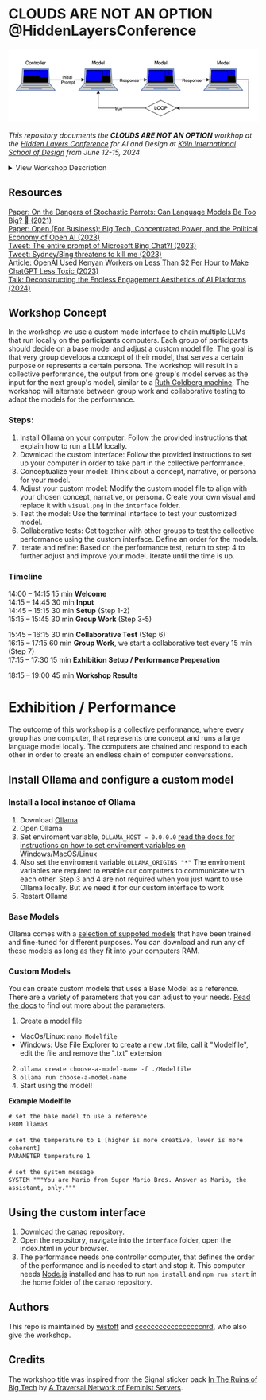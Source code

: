 # CLOUDS ARE NOT AN OPTION @HiddenLayersConference

![](setup.png)

_This repository documents the **CLOUDS ARE NOT AN OPTION** workhop at the [Hidden Layers Conference](https://hiddenlayers.de/) for AI and Design at [Köln International School of Design](https://kisd.de/en/) from June 12-15, 2024_

<details>
  <summary>View Workshop Description</summary>
The workshop CLOUDS ARE NOT AN OPTION will contextualise recent AI systems according to their scale and within their vast infrastructure in that current developments in large language models manifest two main characteristics: as big as possible -- and as open as necessary. In this workshop we will take a closer look at the implications of the corporate min-maxing of both features by questioning the apparent 'openness' and fixation on large scale parameter values of these systems. The current critical AI discourse and prevailing local-first approaches will guide us along the way and form an intersection that will serve as a necessary critical toolset to approach the responsible and sustainable integration of AI technologies in user applications.
Together we aim to provide a basic understanding of the internal mechanisms of large language models, their underlying training structure, datasets and tools, while offering concrete practical insights into how to run small scale models, offline and locally using alternative open source approaches. The outcome of this workshop will be a collective screencast, which shares our gathered insights and yields an alternative way to practise the ambiguous technological stack.
</details>

## Resources
[Paper: On the Dangers of Stochastic Parrots: Can Language Models Be Too Big? 🦜 (2021)](https://dl.acm.org/doi/10.1145/3442188.3445922)  
[Paper: Open (For Business): Big Tech, Concentrated Power, and the Political Economy of Open AI (2023)](https://papers.ssrn.com/sol3/papers.cfm?abstract_id=4543807)  
[Tweet: The entire prompt of Microsoft Bing Chat?! (2023)](https://x.com/kliu128/status/1623472922374574080)  
[Tweet: Sydney/Bing threatens to kill me (2023)](https://x.com/sethlazar/status/1626257535178280960)  
[Article: OpenAI Used Kenyan Workers on Less Than $2 Per Hour to Make ChatGPT Less Toxic (2023)](https://time.com/6247678/openai-chatgpt-kenya-workers/)  
[Talk: Deconstructing the Endless Engagement Aesthetics of AI Platforms (2024)](https://youtu.be/4AOYm72N0YE?si=_cIE0gC9ohUcoSom&t=311)  

## Workshop Concept
In the workshop we use a custom made interface to chain multiple LLMs that run locally on the participants computers. Each group of participants should decide on a base model and adjust a custom model file. The goal is that very group develops a concept of their model, that serves a certain purpose or represents a certain persona. The workshop will result in a collective performance, the output from one group's model serves as the input for the next group's model, similar to a [Ruth Goldberg machine](https://en.wikipedia.org/wiki/Rube_Goldberg_machine). The workshop will alternate between group work and collaborative testing to adapt the models for the performance. 

### Steps:
1. Install Ollama on your computer: Follow the provided instructions that explain how to run a LLM locally.
2. Download the custom interface: Follow the provided instructions to set up your computer in order to take part in the collective performance.  
3. Conceptualize your model: Think about a concept, narrative, or persona for your model.  
4. Adjust your custom model: Modify the custom model file to align with your chosen concept, narrative, or persona. Create your own visual and replace it with `visual.png` in the `interface` folder. 
5. Test the model: Use the terminal interface to test your customized model.  
6. Collaborative tests: Get together with other groups to test the collective performance using the custom interface. Define an order for the models. 
7. Iterate and refine: Based on the performance test, return to step 4 to further adjust and improve your model. Iterate until the time is up.  

### Timeline

14:00 – 14:15 15 min **Welcome**  
14:15 – 14:45 30 min **Input**  
14:45 – 15:15 30 min **Setup** (Step 1-2)  
15:15 – 15:45 30 min **Group Work** (Step 3-5)  

15:45 – 16:15 30 min **Collaborative Test** (Step 6)  
16:15 – 17:15 60 min **Group Work**, we start a collaborative test every 15 min (Step 7)  
17:15 – 17:30 15 min **Exhibition Setup / Performance Preperation**  

18:15 – 19:00 45 min **Workshop Results**

# Exhibition / Performance
The outcome of this workshop is a collective performance, where every group has one computer, that represents one concept and runs a large language model locally. The computers are chained and respond to each other in order to create an endless chain of computer conversations.

## Install Ollama and configure a custom model 

### Install a local instance of Ollama

1. Download [Ollama](https://www.ollama.com/)
2. Open Ollama
3. Set enviroment variable, `OLLAMA_HOST = 0.0.0.0` [read the docs for instructions on how to set enviroment variables on Windows/MacOS/Linux](https://github.com/ollama/ollama/blob/main/docs/faq.md#how-do-i-configure-ollama-server)
4. Also set the enviroment variable `OLLAMA_ORIGINS "*"` The enviroment variables are required to enable our computers to communicate with each other. Step 3 and 4 are not required when you just want to use Ollama locally. But we need it for our custom interface to work
5. Restart Ollama

### Base Models
Ollama comes with a [selection of suppoted models](https://ollama.com/library) that have been trained and fine-tuned for different purposes. You can download and run any of these models as long as they fit into your computers RAM. 

### Custom Models
You can create custom models that uses a Base Model as a reference. There are a variety of parameters that you can adjust to your needs. [Read the docs](https://github.com/ollama/ollama/blob/main/docs/modelfile.md) to find out more about the parameters. 

1. Create a model file
- MacOs/Linux: `nano Modelfile`
- Windows: Use File Explorer to create a new .txt file, call it "Modelfile", edit the file and remove the ".txt" extension
2. `ollama create choose-a-model-name -f ./Modelfile`
3. `ollama run choose-a-model-name`
4. Start using the model!

**Example Modelfile**
``` 
# set the base model to use a reference
FROM llama3

# set the temperature to 1 [higher is more creative, lower is more coherent]
PARAMETER temperature 1

# set the system message
SYSTEM """You are Mario from Super Mario Bros. Answer as Mario, the assistant, only."""
```

## Using the custom interface

1. Download the [canao](https://github.com/gruppe5org/canao.git) repository. 
2. Open the repository, navigate into the `interface` folder, open the index.html in your browser.
3. The performance needs one controller computer, that defines the order of the performance and is needed to start and stop it. This computer needs [Node.js](https://nodejs.org) installed and has to run `npm install` and `npm run start` in the home folder of the canao repository. 

## Authors
This repo is maintained by [wistoff](https://github.com/wistoff) and [cccccccccccccccccnrd](https://github.com/cccccccccccccccccnrd), who also give the workshop.

## Credits
The workshop title was inspired from the Signal sticker pack [In The Ruins of Big Tech](https://signal.art/addstickers/#pack_id=6e69c3260e3c7378c0f35b86342e6f72&pack_key=f6940570bf17201e7288874ced7e32098df100705dc7862af3c2c026b32a8f9a) by [A Traversal Network of Feminist Servers](https://varia.zone/ATNOFS/).


